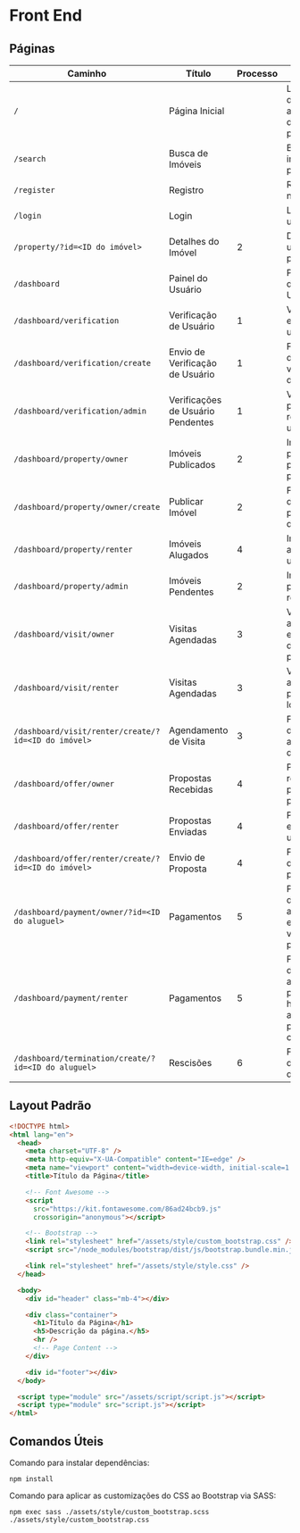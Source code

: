 # Front End

## Páginas

| Caminho                                             | Título                            | Processo | Descrição                                                                               |
| --------------------------------------------------- | --------------------------------- | -------- | --------------------------------------------------------------------------------------- |
| `/`                                                 | Página Inicial                    |          | Landing Page de apresentação da plataforma.                                             |
| `/search`                                           | Busca de Imóveis                  |          | Busca de imóveis publicados.                                                            |
| `/register`                                         | Registro                          |          | Registro de novo usuário.                                                               |
| `/login`                                            | Login                             |          | Login de usuário.                                                                       |
| `/property/?id=<ID do imóvel>`                      | Detalhes do Imóvel                | 2        | Detalhes de um imóvel publicado.                                                        |
| `/dashboard`                                        | Painel do Usuário                 |          | Página inicial do Painel do Usuário.                                                    |
| `/dashboard/verification`                           | Verificação de Usuário            | 1        | Verificações enviadas por um usuário.                                                   |
| `/dashboard/verification/create`                    | Envio de Verificação de Usuário   | 1        | Formulário de envio de verificação de usuário.                                          |
| `/dashboard/verification/admin`                     | Verificações de Usuário Pendentes | 1        | Verificações pendentes de revisão por um admin.                                         |
| `/dashboard/property/owner`                         | Imóveis Publicados                | 2        | Imóveis publicados por um proprietário.                                                 |
| `/dashboard/property/owner/create`                  | Publicar Imóvel                   | 2        | Formulário de publicação de um imóvel                                                   |
| `/dashboard/property/renter`                        | Imóveis Alugados                  | 4        | Imóveis alugados por um locatário.                                                      |
| `/dashboard/property/admin`                         | Imóveis Pendentes                 | 2        | Imóveis pendentes de revisão.                                                           |
| `/dashboard/visit/owner`                            | Visitas Agendadas                 | 3        | Visitas agendadas em imóveis de um proprietário.                                        |
| `/dashboard/visit/renter`                           | Visitas Agendadas                 | 3        | Visitas agendadas por um locatário.                                                     |
| `/dashboard/visit/renter/create/?id=<ID do imóvel>` | Agendamento de Visita             | 3        | Formulário de agendamento de visita.                                                    |
| `/dashboard/offer/owner`                            | Propostas Recebidas               | 4        | Propostas recebidas por um proprietário.                                                |
| `/dashboard/offer/renter`                           | Propostas Enviadas                | 4        | Propostas enviadas por um locatário.                                                    |
| `/dashboard/offer/renter/create/?id=<ID do imóvel>` | Envio de Proposta                 | 4        | Formulário de envio de proposta.                                                        |
| `/dashboard/payment/owner/?id=<ID do aluguel>`      | Pagamentos                        | 5        | Pagamentos de um aluguel específico da visão de um proprietário.                        |
| `/dashboard/payment/renter`                         | Pagamentos                        | 5        | Formulário de criação de aviso de pagamento e histórico de avisos de pagamento criados. |
| `/dashboard/termination/create/?id=<ID do aluguel>` | Rescisões                         | 6        | Formulário de iniciação de rescisão.                                                    |

## Layout Padrão

```html
<!DOCTYPE html>
<html lang="en">
  <head>
    <meta charset="UTF-8" />
    <meta http-equiv="X-UA-Compatible" content="IE=edge" />
    <meta name="viewport" content="width=device-width, initial-scale=1.0" />
    <title>Título da Página</title>

    <!-- Font Awesome -->
    <script
      src="https://kit.fontawesome.com/86ad24bcb9.js"
      crossorigin="anonymous"></script>

    <!-- Bootstrap -->
    <link rel="stylesheet" href="/assets/style/custom_bootstrap.css" />
    <script src="/node_modules/bootstrap/dist/js/bootstrap.bundle.min.js"></script>

    <link rel="stylesheet" href="/assets/style/style.css" />
  </head>

  <body>
    <div id="header" class="mb-4"></div>

    <div class="container">
      <h1>Título da Página</h1>
      <h5>Descrição da página.</h5>
      <hr />
      <!-- Page Content -->
    </div>

    <div id="footer"></div>
  </body>

  <script type="module" src="/assets/script/script.js"></script>
  <script type="module" src="script.js"></script>
</html>
```

## Comandos Úteis

Comando para instalar dependências:

```
npm install
```

Comando para aplicar as customizações do CSS ao Bootstrap via SASS:

```
npm exec sass ./assets/style/custom_bootstrap.scss ./assets/style/custom_bootstrap.css
```
